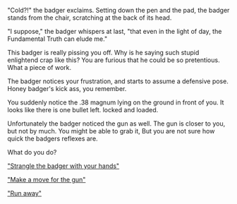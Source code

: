 "Cold?!" the badger exclaims. Setting down the pen and the pad,
the badger stands from the chair, scratching at the back of its
head.

"I suppose," the badger whispers at last, "that even in the light
of day, the Fundamental Truth can elude me."

This badger is really pissing you off. Why is he saying such 
stupid enlightend crap like this? You are furious that he could
be so pretentious. What a piece of work.

The badger notices your frustration, and starts to assume a 
defensive pose. Honey badger's kick ass, you remember.

You suddenly notice the .38 magnum lying on the ground in front of you. 
It looks like there is one bullet left. locked and loaded. 

Unfortunately the badger noticed the gun as well. The gun is closer 
to you, but not by much. You might be able to grab it, But you are not
sure how quick the badgers reflexes are.

What do you do?

["Strangle the badger with your hands"](../strangle/strangle.md)

["Make a move for the gun"](../grab-gun/grab-gun.md)

["Run away"](../run-away/run-away.md)
